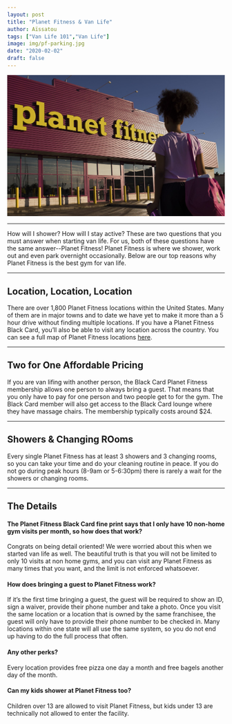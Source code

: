 ```yaml
---
layout: post
title: "Planet Fitness & Van Life"
author: Aïssatou
tags: ["Van Life 101","Van Life"]
image: img/pf-parking.jpg
date: "2020-02-02"
draft: false
---
```

![Planet Fitness](./img/pf-parking.jpg)

---

How will I shower? How will I stay active? These are two questions that you must answer when starting van life. For us, both of these questions have the same answer--Planet Fitness! Planet Fitness is where we shower, work out and even park overnight occasionally. Below are our top reasons why Planet Fitness is the best gym for van life.

---

## Location, Location, Location

There are over 1,800 Planet Fitness locations within the United States. Many of them are in major towns and to date we have yet to make it more than a 5 hour drive without finding multiple locations. If you have a Planet Fitness Black Card, you’ll also be able to visit any location across the country. You can see a full map of Planet Fitness locations [here](https://www.planetfitness.com/gyms/).

---

## Two for One Affordable Pricing

If you are van lifing with another person, the Black Card Planet Fitness membership allows one person to always bring a guest. That means that you only have to pay for one person and two people get to for the gym. The Black Card member will also get access to the Black Card lounge where they have massage chairs. The membership typically costs around $24. 
  
---

## Showers & Changing ROoms

Every single Planet Fitness has at least 3 showers and 3 changing rooms, so you can take your time and do your cleaning routine in peace. If you do not go during peak hours (8-9am or 5-6:30pm) there is rarely a wait for the showers or changing rooms. 

---

## The Details


#### The Planet Fitness Black Card fine print says that I only have 10 non-home gym visits per month, so how does that work?
Congrats on being detail oriented! We were worried about this when we started van life as well. The beautiful truth is that you will not be limited to only 10 visits at non home gyms, and you can visit any Planet Fitness as many times that you want, and the limit is not enforced whatsoever. 

#### How does bringing a guest to Planet Fitness work?
If it’s the first time bringing a guest, the guest will be required to show an ID, sign a waiver, provide their phone number and take a photo. Once you visit the same location or a location that is owned by the same franchisee, the guest will only have to provide their phone number to be checked in. Many locations within one state will all use the same system, so you do not end up having to do the full process that often. 

#### Any other perks?
Every location provides free pizza one day a month and free bagels another day of the month. 

#### Can my kids shower at Planet Fitness too?
Children over 13 are allowed to visit Planet Fitness, but kids under 13 are technically not allowed to enter the facility. 